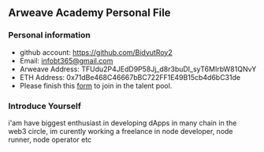 ## Arweave Academy Personal File

### Personal information

- github account: https://github.com/BidyutRoy2
- Email: infobt365@gmail.com
- Arweave Address: TFUdu2P4JEdD9P58Jj_d8r3buDI_syT6MIrbW81QNvY
- ETH Address: 0x71dBe468C46667bBC722FF1E49B15cb4d6bC31de
- Please finish this [form](https://docs.google.com/forms/d/e/1FAIpQLSfWA5fIIcBgmRppm3jNz5vmf9Mai_QMVil-2pO4r7YKn_Zhtw/viewform?usp=sf_link) to join in the talent pool.

### Introduce Yourself
 i'am have biggest enthusiast in developing dApps in many chain in the web3 circle, im curently working a freelance in node developer, node runner, node operator etc
